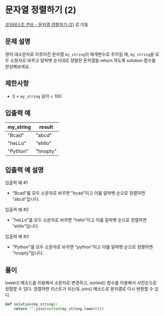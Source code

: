 # 문자열 정렬하기 (2)

[코딩테스트 연습 - 문자열 정렬하기 (2)][1] 로 이동

## 문제 설명

영어 대소문자로 이루어진 문자열 `my_string`이 매개변수로 주어질 때, `my_string`을 모두 소문자로 바꾸고 알파벳 순서대로 정렬한 문자열을 return 하도록 solution 함수를 완성해보세요.

## 제한사항

- 0 < `my_string` 길이 < 100

## 입출력 예

| my_string | result   |
| --------- | -------- |
| "Bcad"    | "abcd"   |
| "heLLo"   | "ehllo"  |
| "Python"  | "hnopty" |

## 입출력 예 설명

입출력 예 #1

- "Bcad"를 모두 소문자로 바꾸면 "bcad"이고 이를 알파벳 순으로 정렬하면 "abcd"입니다.

입출력 예 #2

- "heLLo"를 모두 소문자로 바꾸면 "hello"이고 이를 알파벳 순으로 정렬하면 "ehllo"입니다.

입출력 예 #3

- "Python"를 모두 소문자로 바꾸면 "python"이고 이를 알파벳 순으로 정렬하면 "hnopty"입니다.

## 풀이

lower() 메소드를 이용해서 소문자로 변경하고,
sorted() 함수를 이용해서 사전순으로 정렬할 수 있다.
정렬하면 리스트가 되는데, join() 메소드로 문자열로 다시 변환할 수 있다.

```python
def solution(my_string):
    return "".join(sorted(my_string.lower()))
```

[1]: https://school.programmers.co.kr/learn/courses/30/lessons/120911
